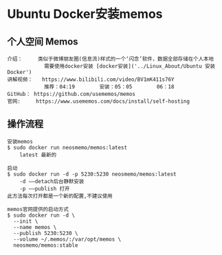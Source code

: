 
# Ubuntu Docker安装memos

## 个人空间	Memos
	介绍：		类似于微博朋友圈(信息流)样式的一个‘闪念’软件，数据全部存储在个人本地
				需要使用docker安装 [docker安装]('../Linux_About/Ubuntu 安装Docker')
	讲解视频：	https://www.bilibili.com/video/BV1mK411s76Y
				推荐：04:19		安装：05：05		06：18
	GitHub：	https://github.com/usememos/memos 
	官网:		https://www.usememos.com/docs/install/self-hosting
	
	
## 操作流程
	安装memos
	$ sudo docker run neosmemo/memos:latest			
		latest 最新的
	
	启动
	$ sudo docker run -d -p 5230:5230 neosmemo/memos:latest
		-d ——detach后台静默安装
		-p ——publish 打开
	此方法每次打开都是一个新的配置,不建议使用
	
	memos官网提供的启动方式
	$ sudo docker run -d \
	  --init \
	  --name memos \
	  --publish 5230:5230 \
	  --volume ~/.memos/:/var/opt/memos \
	  neosmemo/memos:stable
